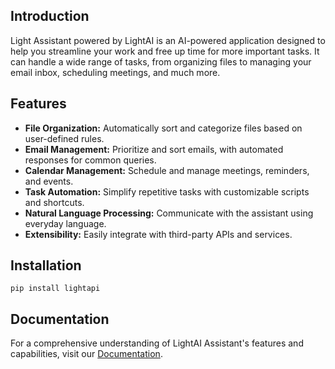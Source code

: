 ## Introduction

Light Assistant powered by LightAI is an AI-powered application designed to help you streamline your work and free up time for more important tasks. It can handle a wide range of tasks, from organizing files to managing your email inbox, scheduling meetings, and much more.

## Features

- **File Organization:** Automatically sort and categorize files based on user-defined rules.
- **Email Management:** Prioritize and sort emails, with automated responses for common queries.
- **Calendar Management:** Schedule and manage meetings, reminders, and events.
- **Task Automation:** Simplify repetitive tasks with customizable scripts and shortcuts.
- **Natural Language Processing:** Communicate with the assistant using everyday language.
- **Extensibility:** Easily integrate with third-party APIs and services.

## Installation

`pip install lightapi`

## Documentation

For a comprehensive understanding of LightAI Assistant's features and capabilities, visit our [Documentation](https://docs.lightai.com).
